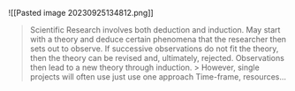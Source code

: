 ![[Pasted image 20230925134812.png]]
> Scientific Research involves both deduction and induction. May start with a theory and deduce certain phenomena that the researcher then sets out to observe. If successive observations do not fit the theory, then the theory can be revised and, ultimately, rejected. Observations then lead to a new theory through induction. > However, single projects will often use just use one approach Time-frame, resources...
	